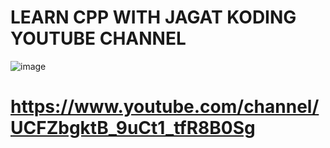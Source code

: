 # LEARN CPP WITH JAGAT KODING YOUTUBE CHANNEL

![image](https://github.com/user-attachments/assets/6d51d674-8376-4740-8393-7c466e832eae)

# https://www.youtube.com/channel/UCFZbgktB_9uCt1_tfR8B0Sg
